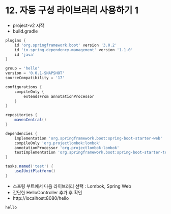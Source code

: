# 12. 자동 구성 라이브러리 사용하기 1
- project-v2 시작
- build.gradle
```groovy
plugins {
    id 'org.springframework.boot' version '3.0.2'
    id 'io.spring.dependency-management' version '1.1.0'
    id 'java'
}

group = 'hello'
version = '0.0.1-SNAPSHOT'
sourceCompatibility = '17'

configurations {
    compileOnly {
        extendsFrom annotationProcessor
    }
}

repositories {
    mavenCentral()
}

dependencies {
    implementation 'org.springframework.boot:spring-boot-starter-web'
    compileOnly 'org.projectlombok:lombok'
    annotationProcessor 'org.projectlombok:lombok'
    testImplementation 'org.springframework.boot:spring-boot-starter-test'
}

tasks.named('test') {
    useJUnitPlatform()
}
```
- 스프링 부트에서 다음 라이브러리 선택 : Lombok, Spring Web
- 간단한 HelloController 추가 후 확인 
- http://localhost:8080/hello
```text
hello
```